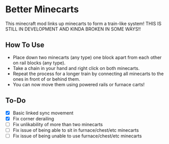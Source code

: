 # Better Minecarts

This minecraft mod links up minecarts to form a train-like system!
THIS IS STILL IN DEVELOPMENT AND KINDA BROKEN IN SOME WAYS!!

## How To Use

- Place down two minecarts (any type) one block apart from each other on rail blocks (any type).
- Take a chain in your hand and right click on both minecarts.
- Repeat the process for a longer train by connecting all minecarts to the ones in front of or behind them.
- You can now move them using powered rails or furnace carts!

## To-Do

- [x] Basic linked sync movement
- [x] Fix corner derailing
- [ ] Fix unlikability of more than two minecarts
- [ ] Fix issue of being able to sit in furnace/chest/etc minecarts
- [ ] Fix issue of being unable to use furnace/chest/etc minecarts